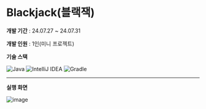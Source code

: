 # Blackjack(블랙잭)

**개발 기간** : 24.07.27 ~ 24.07.31

**개발 인원** : 1인(미니 프로젝트)

**기술 스택** 

![Java](https://img.shields.io/badge/java-%23ED8B00.svg?style=for-the-badge&logo=openjdk&logoColor=white) 
![IntelliJ IDEA](https://img.shields.io/badge/IntelliJIDEA-000000.svg?style=for-the-badge&logo=intellij-idea&logoColor=white)
![Gradle](https://img.shields.io/badge/Gradle-02303A.svg?style=for-the-badge&logo=Gradle&logoColor=white)

---

**실행 화면**

![image](https://github.com/user-attachments/assets/78cac97f-59ad-419f-86af-e6d0a3a991d6)
